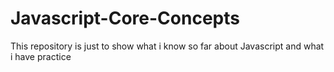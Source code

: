 # Javascript-Core-Concepts
This repository is just to show what i know so far about Javascript and what i have practice

